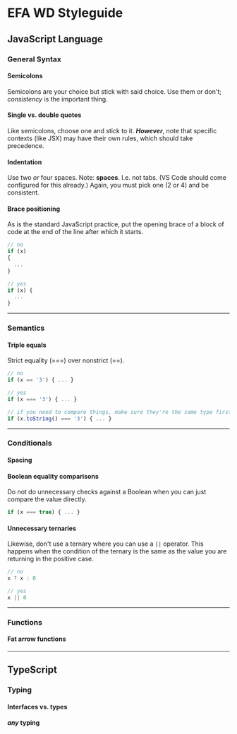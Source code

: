 # EFA WD Styleguide

## JavaScript Language


### General Syntax

#### **Semicolons**

Semicolons are your choice but stick with said choice. Use them or don't; *consistency* is the important thing.

#### **Single vs. double quotes**

Like semicolons, choose one and stick to it.
***However***, note that specific contexts (like JSX) may have their own rules,
which should take precedence.

#### **Indentation**

Use two *or* four spaces. Note: **spaces**. I.e. not tabs. (VS Code should come configured for this already.)
Again, you must pick one (2 or 4) and be consistent.


#### **Brace positioning**

As is the standard JavaScript practice, put the opening brace of a block of code
at the end of the line after which it starts.

```js
// no
if (x)
{
  ...
}

// yes
if (x) {
  ...
}
```


-------------------------------------------------------------------------------
### Semantics

#### **Triple equals**

Strict equality (===) over nonstrict (==).

```js
// no
if (x == '3') { ... }

// yes
if (x === '3') { ... }

// if you need to compare things, make sure they're the same type first
if (x.toString() === '3') { ... }
```






-------------------------------------------------------------------------------
### Conditionals



#### **Spacing**



#### **Boolean equality comparisons**

Do not do unnecessary checks against a Boolean when you can just compare the value directly.

```js
if (x === true) { ... }
```


#### **Unnecessary ternaries**

Likewise, don't use a ternary where you can use a `||` operator.
This happens when the condition of the ternary is the same as the value you are returning in the positive case.

```js
// no
x ? x : 0

// yes
x || 0
```




-------------------------------------------------------------------------------
### Functions

#### **Fat arrow functions**









-------------------------------------------------------------------------------
## TypeScript

### Typing

#### **Interfaces vs. types**



***any* typing**